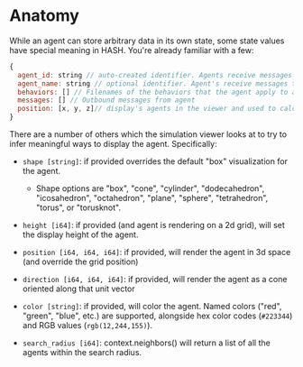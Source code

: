 # Anatomy

While an agent can store arbitrary data in its own state, some state values have special meaning in HASH. You're already familiar with a few:

```javascript
{ 
  agent_id: string // auto-created identifier. Agents receive messages to their ID.
  agent_name: string // optional identifier. Agent's receive messages to their name. 
  behaviors: [] // Filenames of the behaviors that the agent apply to advance their state every simulation step N to N+1. 
  messages: [] // Outbound messages from agent 
  position: [x, y, z]// display's agents in the viewer and used to calculate neighbors 
}
```

There are a number of others which the simulation viewer looks at to try to infer meaningful ways to display the agent. Specifically:

* `shape [string]`: if provided overrides the default "box" visualization for the agent. 

  * Shape options are "box", "cone", "cylinder", "dodecahedron", "icosahedron", "octahedron", "plane", "sphere", "tetrahedron", "torus", or "torusknot".

* `height [i64]`: if provided \(and agent is rendering on a 2d grid\), will set the display height of the agent.

* `position [i64, i64, i64]`: if provided, will render the agent in 3d space \(and override the grid position\)

* `direction [i64, i64, i64]`: if provided, will render the agent as a cone oriented along that unit vector

* `color [string]`: if provided, will color the agent.  Named colors \("red", "green", "blue", etc.\) are supported, alongside hex color codes \(`#223344`\) and RGB values \(`rgb(12,244,155)`\). 
* `search_radius [i64]`: context.neighbors\(\) will return a list of all the agents within the search radius.

